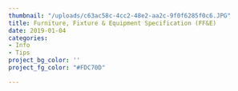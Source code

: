 ```yaml
---
thumbnail: "/uploads/c63ac58c-4cc2-48e2-aa2c-9f0f6285f0c6.JPG"
title: Furniture, Fixture & Equipment Specification (FF&E)
date: 2019-01-04
categories:
- Info
- Tips
project_bg_color: ''
project_fg_color: "#FDC70D"

---
```

